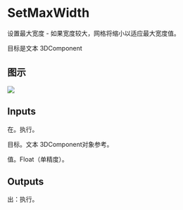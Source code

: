 # SetMaxWidth

设置最大宽度 - 如果宽度较大，网格将缩小以适应最大宽度值。

目标是文本 3DComponent

## 图示

![]($-20221218-20352927.png)

## Inputs

在。执行。

目标。文本 3DComponent对象参考。

值。Float（单精度）。  

## Outputs

出：执行。
